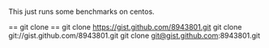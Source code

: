 This just runs some benchmarks on centos.


== git clone ==
 git clone https://gist.github.com/8943801.git
 git clone git://gist.github.com/8943801.git
 git clone git@gist.github.com:8943801.git
